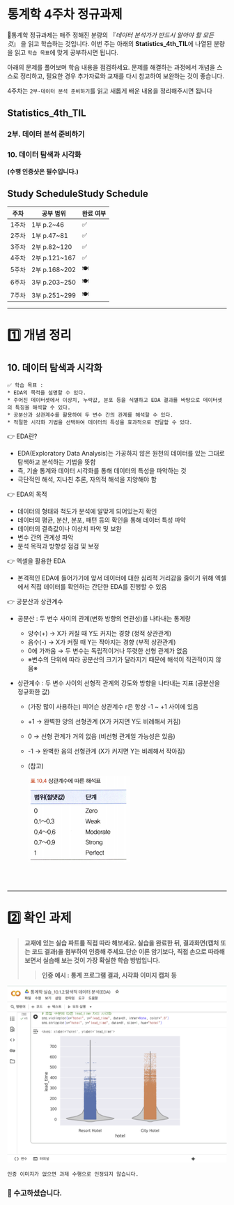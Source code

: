 # 통계학 4주차 정규과제

📌통계학 정규과제는 매주 정해진 분량의 『*데이터 분석가가 반드시 알아야 할 모든 것*』 을 읽고 학습하는 것입니다. 이번 주는 아래의 **Statistics_4th_TIL**에 나열된 분량을 읽고 `학습 목표`에 맞게 공부하시면 됩니다.

아래의 문제를 풀어보며 학습 내용을 점검하세요. 문제를 해결하는 과정에서 개념을 스스로 정리하고, 필요한 경우 추가자료와 교재를 다시 참고하여 보완하는 것이 좋습니다.

4주차는 `2부-데이터 분석 준비하기`를 읽고 새롭게 배운 내용을 정리해주시면 됩니다


## Statistics_4th_TIL

### 2부. 데이터 분석 준비하기

### 10. 데이터 탐색과 시각화

<!-- 10. 데이터 탐색과 시각화에서 10.1 탐색적 데이터 분석부터 10.4 비교 시각화 파트까지 진행해주시면 됩니다. -->



**(수행 인증샷은 필수입니다.)** 

<!-- 이번주는 확인 문제가 없고, 교재의 실습에 있는 부분을 따라해주시면 됩니다. 데이터셋과 참고자료는 노션의 정규과제란에 있는 깃허브를 활용해주시면 됩니다. -->



## Study ScheduleStudy Schedule

| 주차  | 공부 범위     | 완료 여부 |
| ----- | ------------- | --------- |
| 1주차 | 1부 p.2~46    | ✅         |
| 2주차 | 1부 p.47~81   | ✅         |
| 3주차 | 2부 p.82~120  | ✅         |
| 4주차 | 2부 p.121~167 | ✅         |
| 5주차 | 2부 p.168~202 | 🍽️         |
| 6주차 | 3부 p.203~250 | 🍽️         |
| 7주차 | 3부 p.251~299 | 🍽️         |

<!-- 여기까진 그대로 둬 주세요-->



---

# 1️⃣ 개념 정리 

## 10. 데이터 탐색과 시각화

```
✅ 학습 목표 :
* EDA의 목적을 설명할 수 있다.
* 주어진 데이터셋에서 이상치, 누락값, 분포 등을 식별하고 EDA 결과를 바탕으로 데이터셋의 특징을 해석할 수 있다.
* 공분산과 상관계수를 활용하여 두 변수 간의 관계를 해석할 수 있다.
* 적절한 시각화 기법을 선택하여 데이터의 특성을 효과적으로 전달할 수 있다.
```

👉 EDA란?
- EDA(Exploratory Data Analysis)는 가공하지 않은 원천의 데이터를 있는 그대로 탐색하고 분석하는 기법을 뜻함 
- 즉, 기술 통계와 데이터 시각화를 통해 데이터의 특성을 파악하는 것 
- 극단적인 해석, 지나친 추론, 자의적 해석을 지양해야 함 

👉 EDA의 목적 
- 데이터의 형태와 척도가 분석에 알맞게 되어있는지 확인 
- 데이터의 평균, 분산, 분포, 패턴 등의 확인을 통해 데이터 특성 파악 
- 데이터의 결측값이나 이상치 파악 및 보완 
- 변수 간의 관계성 파악
- 분석 목적과 방향성 점검 및 보정 

👉 엑셀을 활용한 EDA
- 본격적인 EDA에 들어가기에 앞서 데이터에 대한 심리적 거리감을 줄이기 위해 엑셀에서 직접 데이터를 확인하는 간단한 EDA를 진행할 수 있음 

👉 공분산과 상관계수 
- 공분산 : 두 변수 사이의 관계(변화 방향의 연관성)를 나타내는 통계량
  - 양수(+) → X가 커질 때 Y도 커지는 경향 (정적 상관관계)
  - 음수(-) → X가 커질 때 Y는 작아지는 경향 (부적 상관관계)
  - 0에 가까움 → 두 변수는 독립적이거나 뚜렷한 선형 관계가 없음 
  - ※변수의 단위에 따라 공분산의 크기가 달라지기 때문에 해석이 직관적이지 않음※

- 상관계수 : 두 변수 사이의 선형적 관계의 강도와 방향을 나타내는 지표 (공분산을 정규화한 값) 
  - (가장 많이 사용하는) 피어슨 상관계수 r은 항상 -1 ~ +1 사이에 있음 
  - +1 → 완벽한 양의 선형관계 (X가 커지면 Y도 비례해서 커짐)
  - 0 → 선형 관계가 거의 없음 (비선형 관계일 가능성은 있음)
  - -1 → 완벽한 음의 선형관계 (X가 커지면 Y는 비례해서 작아짐)
  - (참고)
  
    ![alt text](images/WEEK_4_상관계수.png)




<br>
<br>

---

# 2️⃣ 확인 과제

> **교재에 있는 실습 파트를 직접 따라 해보세요. 실습을 완료한 뒤, 결과화면(캡처 또는 코드 결과)을 첨부하여 인증해 주세요.단순 이론 암기보다, 직접 손으로 따라해보면서 실습해 보는 것이 가장 확실한 학습 방법입니다.**
>
> > **인증 예시 : 통계 프로그램 결과, 시각화 이미지 캡처 등**

![alt text](images/WEEK_4_실습(1).png)

~~~
인증 이미지가 없으면 과제 수행으로 인정되지 않습니다.
~~~





### 🎉 수고하셨습니다.